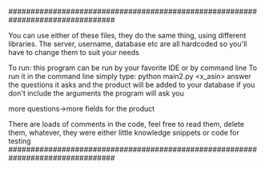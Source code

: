 ################################################################################

You can use either of these files, they do the same thing, using different libraries.
The server, username, database etc are all hardcoded so you'll have to change them to suit your needs


To run:
this program can be run by your favorite IDE or by command line
To run it in the command line simply type: python main2.py <product name> <x_asin>
answer the questions it asks and the product will be added to your database
if you don't include the arguments the program will ask you

more questions->more fields for the product

There are loads of comments in the code, feel free to read them, delete them, whatever,
they were either little knowledge snippets or code for testing
################################################################################